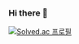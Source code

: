 ### Hi there 👋


[![Solved.ac
프로필](http://mazassumnida.wtf/api/v2/generate_badge?boj=kunyjf)](https://solved.ac/kunyjf)

<!--
**rogitun/rogitun** is a ✨ _special_ ✨ repository because its `README.md` (this file) appears on your GitHub profile.

Here are some ideas to get you started:

- 🔭 I’m currently working on ...
- 🌱 I’m currently learning ...
- 👯 I’m looking to collaborate on ...
- 🤔 I’m looking for help with ...
- 💬 Ask me about ...
- 📫 How to reach me: ...
- 😄 Pronouns: ...
- ⚡ Fun fact: ...
-->
